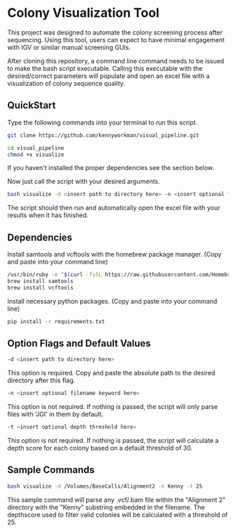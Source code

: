# Colony Visualization Tool 

This project was designed to automate the colony screening process after sequencing. Using this tool, users can expect to have minimal engagement with IGV or similar manual screening GUIs. 

After cloning this repository, a command line command needs to be issued to make the bash script executable. Calling this executable with the desired/correct parameters will populate and open an excel file with a visualization of colony sequence quality. 

## QuickStart

Type the following commands into your terminal to run this script. 

```bash
git clone https://github.com/kennyworkman/visual_pipeline.git

cd visual_pipeline
chmod +x visualize
```

If you haven't installed the proper dependencies see the section below.

Now just call the script with your desired arguments.

```bash
bash visualize -d <insert path to directory here> -n <insert optional filename keyword here> -t <insert optional depth threshold here>
```

The script should then run and automatically open the excel file with your results when it has finished. 

## Dependencies

Install samtools and vcftools with the homebrew package manager. (Copy and paste into your command line)

```bash
/usr/bin/ruby -e "$(curl -fsSL https://raw.githubusercontent.com/Homebrew/install/master/install)"
brew install samtools
brew install vcftools
```

Install necessary python packages. (Copy and paste into your command line)  

```bash
pip install -r requirements.txt
```

## Option Flags and Default Values

```bash
-d <insert path to directory here>
```
This option is required. Copy and paste the absolute path to the desired directory after this flag.

```bash
-n <insert optional filename keyword here> 
```
This option is not required. If nothing is passed, the script will only parse files with 'JGI' in them by default.

```bash
-t <insert optional depth threshold here> 
```
This option is not required. If nothing is passed, the script will calculate a depth score for each colony based on a default threshold of 30.

## Sample Commands

```bash
bash visualize -d /Volumes/BaseCalls/Alignment2 -n Kenny -t 25
```
This sample command will parse any .vcf/.bam file within the "Alignment 2" directory with  the "Kenny" substring embedded in the filename. The depthscore used to filter valid colonies will be calculated with a threshold of 25.
